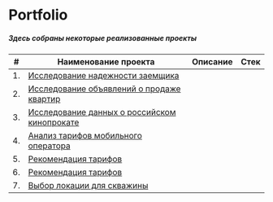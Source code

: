 # Portfolio 
##### Здесь собраны некоторые реализованные проекты


|   #    |                   Наименование проекта                       |                      Описание                     |                   Стек                     |
|--------|--------------------------------------------------------------|---------------------------------------------------|--------------------------------------------|
|   1.   |[Исследование надежности заемщика](http://example.com/link "Я ссылка")
|   2.   |[Исследование объявлений о продаже квартир](http://example.com/link "Я ссылка")
|   3.   |[Исследование данных о российском кинопрокате](http://example.com/link "Я ссылка")
|   4.   |[Анализ тарифов мобильного оператора](http://example.com/link "Я ссылка")
|   5.   |[Рекомендация тарифов](http://example.com/link "Я ссылка")
|   6.   |[Рекомендация тарифов](http://example.com/link "Я ссылка")
|   7.   |[Выбор локации для скважины](http://example.com/link "Я ссылка")
